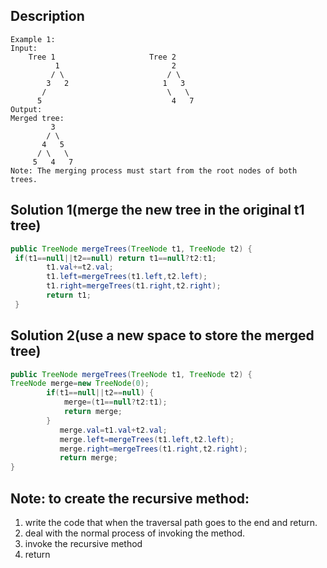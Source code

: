 ## Description
```
Example 1:
Input: 
	Tree 1                     Tree 2                  
          1                         2                             
         / \                       / \                            
        3   2                     1   3                        
       /                           \   \                      
      5                             4   7                  
Output: 
Merged tree:
	     3
	    / \
	   4   5
	  / \   \ 
	 5   4   7
Note: The merging process must start from the root nodes of both trees.
```

## Solution 1(merge the new tree in the original t1 tree)
```java
public TreeNode mergeTrees(TreeNode t1, TreeNode t2) {
 if(t1==null||t2==null) return t1==null?t2:t1;
        t1.val+=t2.val;
        t1.left=mergeTrees(t1.left,t2.left);
        t1.right=mergeTrees(t1.right,t2.right);
        return t1;
 }
```
## Solution 2(use a new space to store the merged tree)

```java
public TreeNode mergeTrees(TreeNode t1, TreeNode t2) {
TreeNode merge=new TreeNode(0);
        if(t1==null||t2==null) {
            merge=(t1==null?t2:t1);
            return merge;
        }
           merge.val=t1.val+t2.val;
           merge.left=mergeTrees(t1.left,t2.left);
           merge.right=mergeTrees(t1.right,t2.right);
           return merge;
}
```

## Note:  to create the recursive method:

1. write the code that when the traversal path goes to the end and return.
2. deal with the normal process of invoking the method.
3. invoke the recursive method 
4. return
